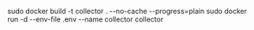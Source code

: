 sudo docker build -t collector . --no-cache --progress=plain 
sudo docker run -d --env-file .env --name collector collector